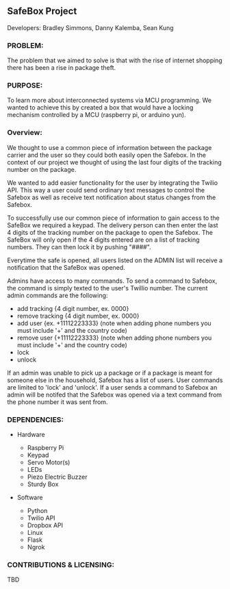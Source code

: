 ## SafeBox Project


Developers: Bradley Simmons, Danny Kalemba, Sean Kung

### PROBLEM:
The problem that we aimed to solve is that with the rise of internet shopping there has been a rise in package theft.

### PURPOSE:
To learn more about interconnected systems via MCU programming. We wanted to achieve this by created a box that would have a locking mechanism controlled by a MCU (raspberry pi, or arduino yun).

### Overview:
We thought to use a common piece of information between the package carrier and the user so they could both easily open the Safebox. In the context of our project we thought of using the last four digits of the tracking number on the package.

We wanted to add easier functionality for the user by integrating the Twilio API. This way a user could send ordinary text messages to control the Safebox as well as receive text notification about status changes from the Safebox.

To successfully use our common piece of information to gain access to the SafeBox we required a keypad. The delivery person can then enter the last 4 digits of the tracking number on the package to open the Safebox. The SafeBox will only open if the 4 digits entered are on a list of tracking numbers. They can then lock it by pushing "####".

Everytime the safe is opened, all users listed on the ADMIN list will receive a notification that the SafeBox was opened.

Admins have access to many commands. To send a command to Safebox, the command is simply texted to the user's Twillio number. The current admin commands are the following:

* add tracking {4 digit number, ex. 0000}
* remove tracking {4 digit number, ex. 0000}
* add user {ex. +11112223333} (note when adding phone numbers you must include '+' and the country code)
* remove user {+11112223333} (note when adding phone numbers you must include '+' and the country code)
* lock
* unlock

If an admin was unable to pick up a package or if a package is meant for someone else in the household, Safebox has a list of users. User commands are limited to 'lock' and 'unlock'. If a user sends a command to Safebox an admin will be notifed that the Safebox was opened via a text command from the phone number it was sent from.



### DEPENDENCIES:
* Hardware
  * Raspberry Pi
  * Keypad
  * Servo Motor(s)
  * LEDs
  * Piezo Electric Buzzer
  * Sturdy Box

* Software
  * Python
  * Twilio API
  * Dropbox API
  * Linux
  * Flask
  * Ngrok

### CONTRIBUTIONS & LICENSING:
  TBD

